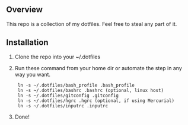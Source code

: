 ## Overview

This repo is a collection of my dotfiles. Feel free to steal any part of it.

## Installation

1. Clone the repo into your ~/.dotfiles
2. Run these command from your home dir or automate the step in any way you want.
 	
		ln -s ~/.dotfiles/bash_profile .bash_profile
		ln -s ~/.dotfiles/bashrc .bashrc (optional, linux host)
    	ln -s ~/.dotfiles/gitconfig .gitconfig
    	ln -s ~/.dotfiles/hgrc .hgrc (optional, if using Mercurial)
    	ln -s ~/.dotfiles/inputrc .inputrc
3. Done!
